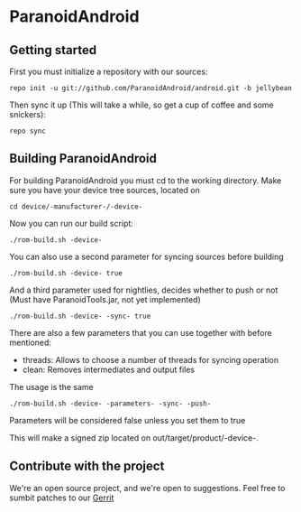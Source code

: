 ParanoidAndroid
===============

Getting started
---------------
First you must initialize a repository with our sources:

    repo init -u git://github.com/ParanoidAndroid/android.git -b jellybean

Then sync it up (This will take a while, so get a cup of coffee and some snickers):

    repo sync


Building ParanoidAndroid
------------------------

For building ParanoidAndroid you must cd to the working directory.
Make sure you have your device tree sources, located on

    cd device/-manufacturer-/-device-

Now you can run our build script:

    ./rom-build.sh -device-


You can also use a second parameter for syncing sources before building

    ./rom-build.sh -device- true

And a third parameter used for nightlies, decides whether to push or not (Must have ParanoidTools.jar, not yet implemented)

    ./rom-build.sh -device- -sync- true

There are also a few parameters that you can use together with before mentioned:

* threads: Allows to choose a number of threads for syncing operation
* clean: Removes intermediates and output files

The usage is the same
    
    ./rom-build.sh -device- -parameters- -sync- -push-

Parameters will be considered false unless you set them to true

This will make a signed zip located on out/target/product/-device-.

Contribute with the project
---------------------------

We're an open source project, and we're open to suggestions. Feel free to sumbit patches to our [Gerrit](http://review.paranoid-rom.com/)


